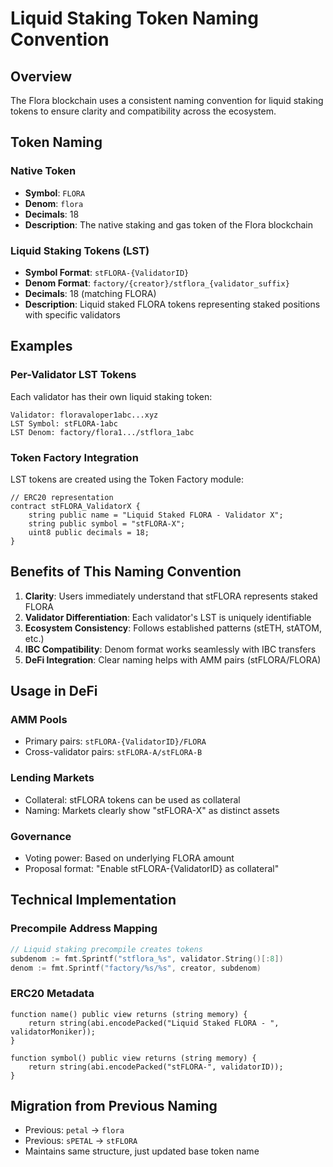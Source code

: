 # Liquid Staking Token Naming Convention

## Overview
The Flora blockchain uses a consistent naming convention for liquid staking tokens to ensure clarity and compatibility across the ecosystem.

## Token Naming

### Native Token
- **Symbol**: `FLORA`
- **Denom**: `flora`
- **Decimals**: 18
- **Description**: The native staking and gas token of the Flora blockchain

### Liquid Staking Tokens (LST)
- **Symbol Format**: `stFLORA-{ValidatorID}`
- **Denom Format**: `factory/{creator}/stflora_{validator_suffix}`
- **Decimals**: 18 (matching FLORA)
- **Description**: Liquid staked FLORA tokens representing staked positions with specific validators

## Examples

### Per-Validator LST Tokens
Each validator has their own liquid staking token:

```
Validator: floravaloper1abc...xyz
LST Symbol: stFLORA-1abc
LST Denom: factory/flora1.../stflora_1abc
```

### Token Factory Integration
LST tokens are created using the Token Factory module:

```solidity
// ERC20 representation
contract stFLORA_ValidatorX {
    string public name = "Liquid Staked FLORA - Validator X";
    string public symbol = "stFLORA-X";
    uint8 public decimals = 18;
}
```

## Benefits of This Naming Convention

1. **Clarity**: Users immediately understand that stFLORA represents staked FLORA
2. **Validator Differentiation**: Each validator's LST is uniquely identifiable
3. **Ecosystem Consistency**: Follows established patterns (stETH, stATOM, etc.)
4. **IBC Compatibility**: Denom format works seamlessly with IBC transfers
5. **DeFi Integration**: Clear naming helps with AMM pairs (stFLORA/FLORA)

## Usage in DeFi

### AMM Pools
- Primary pairs: `stFLORA-{ValidatorID}/FLORA`
- Cross-validator pairs: `stFLORA-A/stFLORA-B`

### Lending Markets
- Collateral: stFLORA tokens can be used as collateral
- Naming: Markets clearly show "stFLORA-X" as distinct assets

### Governance
- Voting power: Based on underlying FLORA amount
- Proposal format: "Enable stFLORA-{ValidatorID} as collateral"

## Technical Implementation

### Precompile Address Mapping
```go
// Liquid staking precompile creates tokens
subdenom := fmt.Sprintf("stflora_%s", validator.String()[:8])
denom := fmt.Sprintf("factory/%s/%s", creator, subdenom)
```

### ERC20 Metadata
```solidity
function name() public view returns (string memory) {
    return string(abi.encodePacked("Liquid Staked FLORA - ", validatorMoniker));
}

function symbol() public view returns (string memory) {
    return string(abi.encodePacked("stFLORA-", validatorID));
}
```

## Migration from Previous Naming
- Previous: `petal` → `flora`
- Previous: `sPETAL` → `stFLORA`
- Maintains same structure, just updated base token name